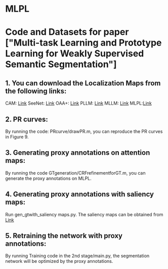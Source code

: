 # MLPL
# Code and Datasets for paper ["Multi-task Learning and Prototype Learning for Weakly Supervised Semantic Segmentation"] 

## 1. You can download the Localization Maps from the following links:
CAM: [Link](https://drive.google.com/file/d/1VfHr3-kUa8MnWuQXZWXVm3i-7dpaOHC3/view?usp=sharing)
SeeNet: [Link](https://drive.google.com/file/d/1OBoPcXqeDGGpiYHKd08kSs5hI2gGdY7M/view?usp=sharing)
OAA+: [Link](https://drive.google.com/file/d/1XtCeDckML0o5icOvAqulEQgmpUb_U5Bd/view?usp=sharing)
PLLM: [Link](https://drive.google.com/file/d/1-8_kyivFSKOeYEYukiFTu8FeMfVW7Yg8/view?usp=sharing)
MLLM: [Link](https://drive.google.com/file/d/1pfxQPOHhHQOIE2iuZsTBOnhREuisRvt1/view?usp=sharing)
MLPL:[Link](https://drive.google.com/file/d/1bkOI-IOiioakQPess7vwd13j_eDWF9Hg/view)

## 2. PR curves:
By running the code: PRcurve/drawPR.m, you can reproduce the PR curves in Figure 9.

## 3. Generating proxy annotations on attention maps:
By running the code GTgeneration/CRFrefinementforGT.m, you can generate the proxy annotations on MLPL.

## 4. Generating proxy annotations with saliency maps:
Run gen_gtwith_saliency maps.py. The saliency maps can be obtained from [Link](https://github.com/PengtaoJiang/OAA)

## 5. Retraining the network with proxy annotations:
By running Training code in the 2nd stage/main.py, the segmentation network will be optimized by the proxy annotations.
